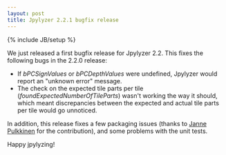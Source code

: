 ```yaml
---
layout: post
title: Jpylyzer 2.2.1 bugfix release
---
```

{% include JB/setup %}

We just released a first bugfix release for Jpylyzer 2.2. This fixes the following bugs in the 2.2.0 release:

* If *bPCSignValues* or *bPCDepthValues* were undefined, Jpylyzer would report an "unknown error" message.
* The check on the expected tile parts per tile (*foundExpectedNumberOfTileParts*) wasn't working the way it should, which meant discrepancies between the expected and actual tile parts per tile would go unnoticed.

In addition, this release fixes a few packaging issues (thanks to [Janne Pulkkinen](https://github.com/Matoking) for the contribution), and some problems with the unit tests.

Happy jpylyzing!
